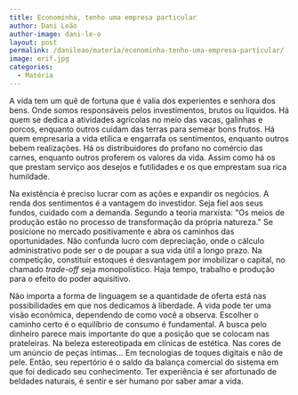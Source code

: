 ```yaml
---
title: Econominha, tenho uma empresa particular
author: Dani Leão
author-image: dani-le-o
layout: post
permalink: /danileao/materia/econominha-tenho-uma-empresa-particular/
image: erif.jpg
categories:
  - Matéria
---
```

A vida tem um quê de fortuna que é valia dos experientes e senhora dos bens. Onde somos responsáveis pelos investimentos, brutos ou líquidos. Há quem se dedica a atividades agrícolas no meio das vacas, galinhas e porcos, enquanto outros cuidam das terras para semear bons frutos. Há quem empresaria a vida etílica e engarrafa os sentimentos, enquanto outros bebem realizações. Há os distribuidores do profano no comércio das carnes, enquanto outros proferem os valores da vida. Assim como há os que prestam serviço aos desejos e futilidades e os que emprestam sua rica humildade.

Na existência é preciso lucrar com as ações e expandir os negócios. A renda dos sentimentos é a vantagem do investidor. Seja fiel aos seus fundos, cuidado com a demanda. Segundo a teoria marxista: "Os meios de produção estão no processo de transformação da própria natureza." Se posicione no mercado positivamente e abra os caminhos das oportunidades. Não confunda lucro com depreciação, onde o cálculo administrativo pode ser o de poupar a sua vida útil a longo prazo. Na competição, constituir estoques é desvantagem por imobilizar o capital, no chamado *trade-off* seja monopolístico. Haja tempo, trabalho e produção para o efeito do poder aquisitivo.

Não importa a forma de linguagem se a quantidade de oferta está nas possibilidades em que nos dedicamos à liberdade. A vida pode ter uma visão econômica, dependendo de como você a observa. Escolher o caminho certo é o equilíbrio de consumo é fundamental. A busca pelo dinheiro parece mais importante do que a posição que se colocam nas prateleiras. Na beleza estereotipada em clínicas de estética. Nas cores de um anúncio de peças íntimas&#8230; Em tecnologias de toques digitais e não de pele. Então, seu repertório é o saldo da balança comercial do sistema em que foi dedicado seu conhecimento. Ter experiência é ser afortunado de beldades naturais, é sentir e ser humano por saber amar a vida.